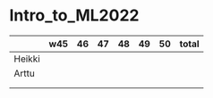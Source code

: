 # Intro_to_ML2022

|       |  w45 | 46 | 47 | 48 | 49 | 50 | total |
|-------|:----:|:--:|:--:|:--:|:--:|:--:|------:|
|Heikki |      |    |    |    |    |    |       |
|Arttu  |      |    |    |    |    |    |       |
|       |      |    |    |    |    |    |       |
|       |      |    |    |    |    |    |       |
